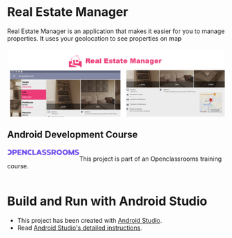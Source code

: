 # Real Estate Manager
Real Estate Manager is an application that makes it easier for you to manage properties. It uses your geolocation to see properties on map
<br>
<br>
<img src="./docs/rem_banner.png" align="center" alt="Application Logo">
## Android Development Course
<a href="https://openclassrooms.com"><img src="./docs/OpenClassroom_logo.png" align="left" alt="Application Logo" height="20"></a><br>
This project is part of an Openclassrooms training course.
<br>
<br>
# Build and Run with Android Studio
   * This project has been created with [Android Studio](https://developer.android.com/studio).
   * Read [Android Studio's detailed instructions](https://developer.android.com/studio/run).
